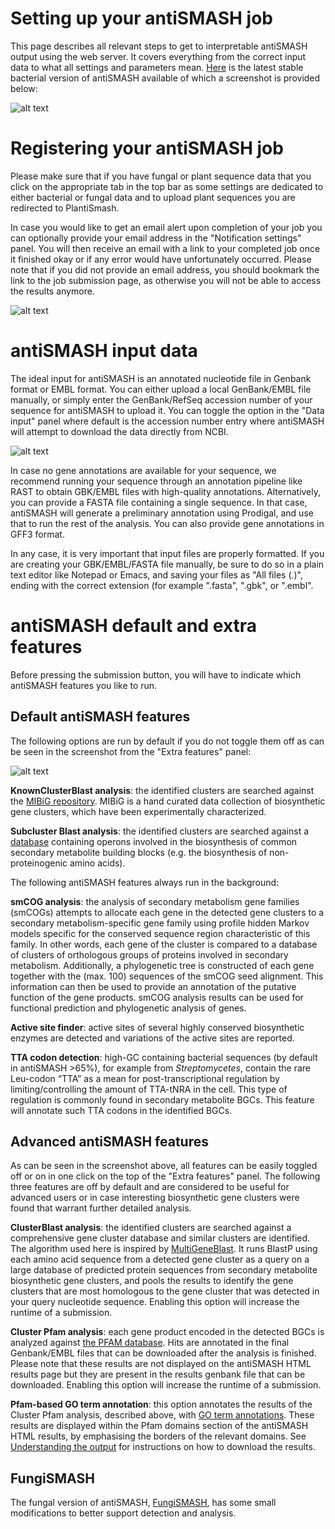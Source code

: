 Setting up your antiSMASH job
=============================

This page describes all relevant steps to get to interpretable antiSMASH output using the web server. 
It covers everything from the correct input data to what all settings and parameters mean. 
[Here](https://antismash.secondarymetabolites.org/#!/start) is the latest stable bacterial
version of antiSMASH available of which a screenshot is provided below:

![alt text][Fig1]

Registering your antiSMASH job
===========================

Please make sure that if you have fungal or plant sequence data that you click on the appropriate tab in 
the top bar as some settings are dedicated to either bacterial or fungal data and to upload plant sequences
you are redirected to PlantiSmash. 

In case you would like to get an email alert upon completion of your job you can optionally 
provide your email address in the "Notification settings" panel. You will then receive an email 
with a link to your completed job once it finished okay or if any error would have unfortunately occurred. 
Please note that if you did not provide an email address, you should bookmark the link to the job submission page, 
as otherwise you will not be able to access the results anymore.

![alt text][Fig2]


antiSMASH input data
====================

The ideal input for antiSMASH is an annotated nucleotide file in Genbank format
or EMBL format. You can either upload a local GenBank/EMBL file manually, or simply
enter the GenBank/RefSeq accession number of your sequence for antiSMASH to
upload it. You can toggle the option in the "Data input" panel where default is the accession number 
entry where antiSMASH will attempt to download the data directly from NCBI.

![alt text][Fig3]

In case no gene annotations are available for your sequence, we recommend running your sequence
through an annotation pipeline like RAST to obtain GBK/EMBL files with
high-quality annotations.
Alternatively, you can provide a FASTA file containing a single sequence. In that case, 
antiSMASH will generate a preliminary annotation using Prodigal, and use that to
run the rest of the analysis. You can also provide gene annotations in GFF3
format.

In any case, it is very important that input files are properly formatted. If you are creating your
GBK/EMBL/FASTA file manually, be sure to do so in a plain text editor like
Notepad or Emacs, and saving your files as "All files (*.*)", ending with the
correct extension (for example ".fasta", ".gbk", or ".embl".

antiSMASH default and extra features
====================================

Before pressing the submission button, you will have to indicate which antiSMASH features 
you like to run. 

Default antiSMASH features
--------------------------

The following options are run by default if you do not toggle them off as can be seen in the 
screenshot from the "Extra features" panel:

![alt text][Fig4]

**KnownClusterBlast analysis**: the identified clusters are searched against the [MIBiG repository](https://mibig.secondarymetabolites.org). 
MIBiG is a hand curated data collection of biosynthetic gene clusters, which have been experimentally characterized.

**Subcluster Blast analysis**: the identified clusters are searched against a
[database](https://github.com/antismash/antismash/blob/master/antismash/modules/clusterblast/data/sub/clusters.txt) containing
operons involved in the biosynthesis of common secondary metabolite building blocks 
(e.g. the biosynthesis of non-proteinogenic amino acids).

The following antiSMASH features always run in the background:

**smCOG analysis**: the analysis of secondary metabolism gene families (smCOGs) attempts to allocate each gene 
in the detected gene clusters to a secondary metabolism-specific gene family using profile 
hidden Markov models specific for the conserved sequence region characteristic of this family. 
In other words, each gene of the cluster is compared to a database of clusters of orthologous 
groups of proteins involved in secondary metabolism. Additionally, a phylogenetic tree is constructed of each gene together with the
(max. 100) sequences of the smCOG seed alignment. This information can then be used to provide an annotation of 
the putative function of the gene products. smCOG analysis results can be used for functional prediction and phylogenetic analysis of genes.

**Active site finder**: active sites of several highly conserved biosynthetic enzymes are detected and variations of the active sites are reported.

**TTA codon detection**: high-GC containing bacterial sequences (by default in antiSMASH >65%), for example from *Streptomycetes*,
contain the rare Leu-codon “TTA” as a mean for post-transcriptional regulation by limiting/controlling the 
amount of TTA-tNRA in the cell. This type of regulation is commonly found in secondary metabolite BGCs. 
This feature will annotate such TTA codons in the identified BGCs.

Advanced antiSMASH features
---------------------------

As can be seen in the screenshot above, all features can be easily toggled off or on in one click on 
the top of the "Extra features" panel. The following three features are off by default and are considered to be useful for 
advanced users or in case interesting biosynthetic gene clusters were found that warrant further detailed analysis.

**ClusterBlast analysis**: the identified clusters are searched against a comprehensive gene cluster database and 
similar clusters are identified. The algorithm used here is inspired by [MultiGeneBlast](https://www.ncbi.nlm.nih.gov/pmc/articles/PMC3670737/). 
It runs BlastP using each amino acid sequence from a detected gene cluster as a query on
a large database of predicted protein sequences from secondary metabolite
biosynthetic gene clusters, and pools the results to identify the gene clusters
that are most homologous to the gene cluster that was detected in your query
nucleotide sequence.
Enabling this option will increase the runtime of a submission.

**Cluster Pfam analysis**: each gene product encoded in the detected BGCs is analyzed against [the PFAM database](https://www.ncbi.nlm.nih.gov/pmc/articles/PMC4702930/). 
Hits are annotated in the final Genbank/EMBL files that can be downloaded after the analysis is finished. 
Please note that these results are not displayed on the antiSMASH HTML results page but they are present in the results genbank file that can be downloaded. 
Enabling this option will increase the runtime of a submission.

**Pfam-based GO term annotation**: this option annotates the results of the Cluster Pfam analysis, described above, with [GO term annotations](http://www.geneontology.org).
These results are displayed within the Pfam domains section of the antiSMASH HTML results, by emphasising the borders of the relevant domains.
See [Understanding the output](../understanding_output/results) for instructions on how to download the results.


FungiSMASH
----------
The fungal version of antiSMASH, [FungiSMASH](https://fungismash.secondarymetabolites.org/#!/start),
has some small modifications to better support detection and analysis.


[Fig1]:img/antiSMASHentrypage.png
[Fig2]:img/notifications.png
[Fig3]:img/datatype.png
[Fig4]:img/parameters.png

